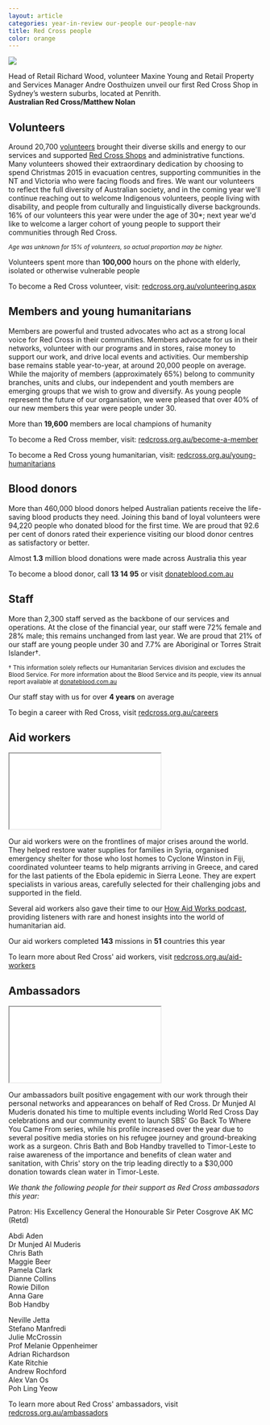 ```yaml
---
layout: article
categories: year-in-review our-people our-people-nav
title: Red Cross people
color: orange
---
```


<div class="image-wrapper top">
  <img src="{{site.baseurl}}/img/photos/people-1.jpg" class="img-responsive">
  <div class="caption">
    <p>Head of Retail Richard Wood, volunteer Maxine Young and Retail Property and Services Manager Andre Oosthuizen unveil our first Red Cross Shop in Sydney’s western suburbs, located at Penrith.<br><b>Australian Red Cross/Matthew Nolan</b></p>
  </div>
</div>

## Volunteers

Around 20,700 [volunteers](http://www.redcross.org.au/volunteering.aspx) brought their diverse skills and energy to our services and supported [Red Cross Shops](http://www.redcross.org.au/stores.aspx) and administrative functions. Many volunteers showed their extraordinary dedication by choosing to spend Christmas 2015 in evacuation centres, supporting communities in the NT and Victoria who were facing floods and fires. We want our volunteers to reflect the full diversity of Australian society, and in the coming year we'll continue reaching out to welcome Indigenous volunteers, people living with disability, and people from culturally and linguistically diverse backgrounds. 16% of our volunteers this year were under the age of 30*; next year we'd like to welcome a larger cohort of young people to support their communities through Red Cross.

<p><small><i>Age was unknown for 15% of volunteers, so actual proportion may be higher.</i></small></p>

<div class="callout">
    <div class="row">
      <div class="col-sm-12">
        <p>Volunteers spent more than <b>100,000</b> hours on the phone with elderly, isolated or otherwise vulnerable people</p>
      </div>
    </div>
</div>

<div class="callout-link">
  <p>To become a Red Cross volunteer, visit: <a href="http://www.redcross.org.au/volunteering.aspx">redcross.org.au/volunteering.aspx</a></p>
</div>

## Members and young humanitarians

Members are powerful and trusted advocates who act as a strong local voice for Red Cross in their communities. Members advocate for us in their networks, volunteer with our programs and in stores, raise money to support our work, and drive local events and activities. Our membership base remains stable year-to-year, at around 20,000 people on average. While the majority of members (approximately 65%) belong to community branches, units and clubs, our independent and youth members are emerging groups that we wish to grow and diversify. As young people represent the future of our organisation, we were pleased that over 40% of our new members this year were people under 30.

<div class="callout">
    <div class="row">
      <div class="col-sm-12">
        <p>More than <b>19,600</b> members are local champions of humanity</p>
      </div>
    </div>
</div>

<div class="callout-link">
  <p>To become a Red Cross member, visit: <a href="http://www.redcross.org.au/become-a-member.aspx">redcross.org.au/become-a-member</a></p><p>To become a Red Cross young humanitarian, visit: <a href="http://www.redcross.org.au/young-humanitarians.aspx">redcross.org.au/young-humanitarians</a></p>
</div>

## Blood donors

More than 460,000 blood donors helped Australian patients receive the life-saving blood products they need. Joining this band of loyal volunteers were 94,220 people who donated blood for the first time. We are proud that 92.6 per cent of donors rated their experience visiting our blood donor centres as satisfactory or better.

<div class="callout">
    <div class="row">
      <div class="col-sm-12">
        <p>Almost<b> 1.3</b> million blood donations were made across Australia this year</p>
      </div>
    </div>
</div>

<div class="callout-link">
  <p>To become a blood donor, call <b>13 14 95</b> or visit <a href="http://www.donateblood.com.au">donateblood.com.au</a></p>
</div>

## Staff

More than 2,300 staff served as the backbone of our services and operations. At the close of the financial year, our staff were 72% female and 28% male; this remains unchanged from last year. We are proud that 21% of our staff are young people under 30 and 7.7% are Aboriginal or Torres Strait Islander†.

<p><small>† This information solely reflects our Humanitarian Services division and excludes the Blood Service. For more information about the Blood Service and its people, view its annual report available at <a href="http://www.donateblood.com.au">donateblood.com.au</a></small></p>

<div class="callout">
    <div class="row">
      <div class="col-sm-12">
        <p>Our staff stay with us for over <b>4 years</b> on average</p>
      </div>
    </div>
</div>

<div class="callout-link">
  <p>To begin a career with Red Cross, visit <a href="http://www.redcross.org.au/careers.aspx">redcross.org.au/careers</a></p>
</div>

## Aid workers

<div class="embed-responsive embed-responsive-16by9">
  <iframe class="embed-responsive-item" src="//www.youtube.com/embed/P3oyRTVaebk?rel=0"></iframe>
</div>

Our aid workers were on the frontlines of major crises around the world. They helped restore water supplies for families in Syria, organised emergency shelter for those who lost homes to Cyclone Winston in Fiji, coordinated volunteer teams to help migrants arriving in Greece, and cared for the last patients of the Ebola epidemic in Sierra Leone. They are expert specialists in various areas, carefully selected for their challenging jobs and supported in the field.

Several aid workers also gave their time to our [How Aid Works podcast](http://www.redcross.org.au/how-aid-works---podcast.aspx), providing listeners with rare and honest insights into the world of humanitarian aid.

<div class="callout">
    <div class="row">
      <div class="col-sm-12">
        <p>Our aid workers completed <b>143</b> missions in <b>51</b> countries this year</p>
      </div>
    </div>
</div>

<div class="callout-link">
  <p>To learn more about Red Cross' aid workers, visit <a href="http://www.redcross.org.au/aid-workers.aspx">redcross.org.au/aid-workers</a></p>
</div>

## Ambassadors

<div class="embed-responsive embed-responsive-16by9">
  <iframe class="embed-responsive-item" src="//www.youtube.com/embed/FHPaGOHRSlc?rel=0"></iframe>
</div>

<p>Our ambassadors built positive engagement with our work through their personal networks and appearances on behalf of <span class="jesus-span">Red Cross</span><style>@media (min-width: 1200px) { .jesus-span:before {
  content: '\a';
  white-space: pre;
}}</style>. Dr Munjed Al Muderis donated his time to multiple events including World Red Cross Day celebrations and our community event to launch SBS' Go Back To Where You Came From series, while his profile increased over the year due to several positive media stories on his refugee journey and ground-breaking work as a surgeon. Chris Bath and Bob Handby travelled to Timor-Leste to raise awareness of the importance and benefits of clean water and sanitation, with Chris' story on the trip leading directly to a $30,000 donation towards clean water in Timor-Leste.</p>

*We thank the following people for their support as Red Cross ambassadors this year:*

Patron: His Excellency General the Honourable Sir Peter Cosgrove AK MC (Retd)

<div class="row">
	<div class="col-xs-6">
		<p>Abdi Aden<br>
		Dr Munjed Al Muderis<br>
		Chris Bath<br>
		Maggie Beer<br>
		Pamela Clark<br>
		Dianne Collins<br>
		Rowie Dillon<br>
		Anna Gare<br>
		Bob Handby<br>
		</p>
	</div>
	<div class="col-xs-6">
		<p>Neville Jetta<br>
		Stefano Manfredi<br>
		Julie McCrossin<br>
		Prof Melanie Oppenheimer<br>
		Adrian Richardson<br>
		Kate Ritchie<br>
		Andrew Rochford<br>
		Alex Van Os<br>
		Poh Ling Yeow<br>
	</p>
	</div>
</div>

<div class="callout-link">
  <p>To learn more about Red Cross' ambassadors, visit <a href="http://www.redcross.org.au/ambassadors.aspx">redcross.org.au/ambassadors</a></p>
</div>